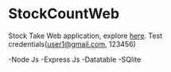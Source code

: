 # StockCountWeb
Stock Take Web application, explore [here](https://github.com/zinminoo298/dev/blob/dev/app/release/DeviceTracker.apk). Test credentials(user1@gmail.com, 123456)

-Node Js
-Express Js
-Datatable
-SQlite
